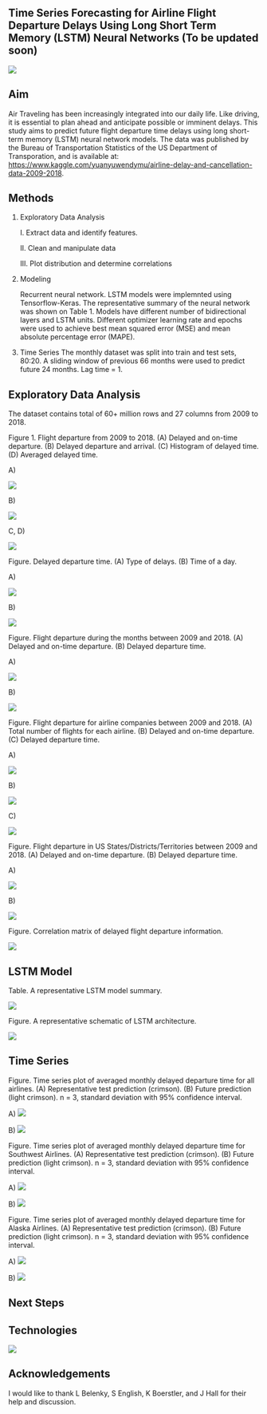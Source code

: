 ## Time Series Forecasting for Airline Flight Departure Delays Using Long Short Term Memory (LSTM) Neural Networks (To be updated soon)


![](image/airport.png)


## Aim

Air Traveling has been increasingly integrated into our daily life.  Like driving, it is essential to plan ahead and anticipate possible or imminent delays.  This study aims to predict future flight departure time delays using long short-term memory (LSTM) neural network models.  The data was published by the Bureau of Transportation Statistics of the US Department of Transporation, and is available at: https://www.kaggle.com/yuanyuwendymu/airline-delay-and-cancellation-data-2009-2018.


## Methods

1. Exploratory Data Analysis

    I. Extract data and identify features.

    II. Clean and manipulate data

    III. Plot distribution and determine correlations
    

2. Modeling

    Recurrent neural network.  LSTM models were implemnted using Tensorflow-Keras.  The representative summary of the neural network was shown on Table 1.  Models have different number of bidirectional layers and LSTM units.  Different optimizer learning rate and epochs were used to achieve best mean squared error (MSE) and mean absolute percentage error (MAPE).

3. Time Series
    The monthly dataset was split into train and test sets, 80:20.  A sliding window of previous 66 months were used to predict future 24 months.  Lag time = 1.

## Exploratory Data Analysis

The dataset contains total of 60+ million rows and 27 columns from 2009 to 2018.


Figure 1.  Flight departure from 2009 to 2018.  (A) Delayed and on-time departure. (B) Delayed departure and arrival. (C) Histogram of delayed time.  (D) Averaged delayed time.

A)

![](image/flightDeparture2009_2018.png)

B)

![](image/delayedDeparture2009_2018.png)

C, D)

![](image/time_delay.png)



Figure.  Delayed departure time.  (A) Type of delays.  (B) Time of a day.

A)

![](image/boxplotDelay.png)

B)

![](image/boxplotTime.png)



Figure.  Flight departure during the months between 2009 and 2018.  (A) Delayed and on-time departure.  (B) Delayed departure time.

A)

![](image/months.png)

B)

![](image/boxplotMonths.png)



Figure.  Flight departure for airline companies between 2009 and 2018.  (A) Total number of flights for each airline.  (B) Delayed and on-time departure.  (C) Delayed departure time.

A)

![](image/airline_counts.png)

B)

![](image/airline.png)

C)

![](image/boxplotAirline.png)



Figure.  Flight departure in US States/Districts/Territories between 2009 and 2018.  (A) Delayed and on-time departure.  (B) Delayed departure time.

A)

![](image/states.png)

B)

![](image/boxplotStates.png)



Figure.  Correlation matrix of delayed flight departure information.

![](image/correlation_matrix.png)



## LSTM Model

Table.  A representative LSTM model summary.

![](image/LSTM_model_summary.jpg)

Figure.  A representative schematic of LSTM architecture.


![](image/schematic_LSTM_architecture.jpg)



## Time Series

Figure.  Time series plot of averaged monthly delayed departure time for all airlines.  (A) Representative test prediction (crimson).  (B) Future prediction (light crimson).  n = 3, standard deviation with 95% confidence interval.

A)
![](image/predict_test_all_flights.png)

B)
![](image/predict_future_spread_all_flights.png)


Figure.  Time series plot of averaged monthly delayed departure time for Southwest Airlines.  (A) Representative test prediction (crimson).  (B) Future prediction (light crimson).  n = 3, standard deviation with 95% confidence interval.

A)
![](image/predict_test_sw.png)

B)
![](image/predict_future_spread_sw.png)


Figure.  Time series plot of averaged monthly delayed departure time for Alaska Airlines.  (A) Representative test prediction (crimson).  (B) Future prediction (light crimson).  n = 3, standard deviation with 95% confidence interval.

A)
![](image/predict_test_alaska.png)

B)
![](image/predict_future_spread_alaska.png)



## Next Steps



## Technologies

![](image/technologies.jpg)


## Acknowledgements

I would like to thank L Belenky, S English, K Boerstler, and J Hall for their help and discussion.

